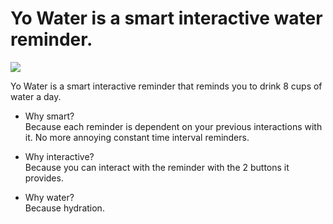 # Yo Water is a smart interactive water reminder.

![](http://cl.ly/image/2o1n313O2f3D/water.png)

Yo Water is a smart interactive reminder that reminds you to drink 8 cups of water a day.

* Why smart?  
Because each reminder is dependent on your previous interactions with it. No more annoying constant time interval reminders.

* Why interactive?  
Because you can interact with the reminder with the 2 buttons it provides.

* Why water?  
Because hydration. 
